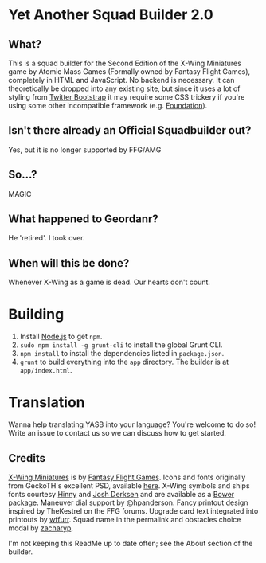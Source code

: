 Yet Another Squad Builder 2.0
=============================

What?
-----
This is a squad builder for the Second Edition of the X-Wing Miniatures game by Atomic Mass Games (Formally owned by Fantasy Flight Games), completely in HTML and JavaScript.  No backend is necessary.
It can theoretically be dropped into any existing site, but since it uses a lot of styling from [Twitter Bootstrap](http://twitter.github.com/bootstrap/) it may require some CSS trickery if you're using some other incompatible framework (e.g. [Foundation](http://foundation.zurb.com)).

Isn't there already an Official Squadbuilder out?
----------------------------------------------------
Yes, but it is no longer supported by FFG/AMG

So...?
------
MAGIC

What happened to Geordanr?
-----------------------
He 'retired'. I took over.

When will this be done?
-----------------------
Whenever X-Wing as a game is dead. Our hearts don't count.

Building
========

1. Install [Node.js](http://nodejs.org/) to get `npm`.
2. `sudo npm install -g grunt-cli` to install the global Grunt CLI.
3. `npm install` to install the dependencies listed in `package.json`.
4. `grunt` to build everything into the `app` directory.  The builder is at `app/index.html`.

Translation
===========

Wanna help translating YASB into your language? You're welcome to do so! Write an issue to contact us so we can discuss how to get started. 

Credits
-------
[X-Wing Miniatures](http://www.fantasyflightgames.com/edge_minisite.asp?eidm=174&enmi=X-Wing) is by [Fantasy Flight Games](http://www.fantasyflightgames.com/index.asp).
Icons and fonts originally from GeckoTH's excellent PSD, available [here](http://www.afewmaneuvers.com/topic/122-hi-res-photoshop-templates/).
X-Wing symbols and ships fonts courtesy [Hinny](https://github.com/Hinny) and [Josh Derksen](https://github.com/armoredgear7) and are available as a [Bower package](https://github.com/geordanr/xwing-miniatures-font).
Maneuver dial support by @hpanderson.
Fancy printout design inspired by TheKestrel on the FFG forums.
Upgrade card text integrated into printouts by [wffurr](https://github.com/wffurr).
Squad name in the permalink and obstacles choice modal by [zacharyp](https://github.com/zacharyp).

I'm not keeping this ReadMe up to date often; see the About section of the builder.
